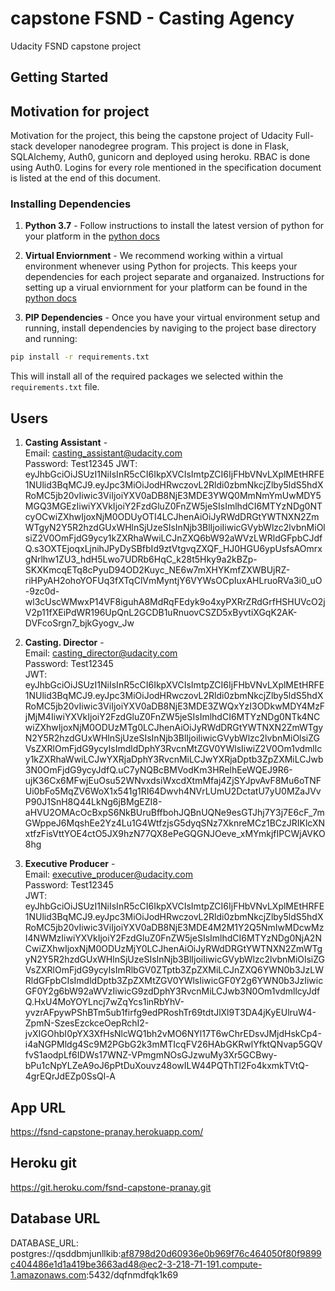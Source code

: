 # capstone FSND - Casting Agency
Udacity FSND capstone project

## Getting Started


## Motivation for project

Motivation for the project, this being the capstone project of Udacity Full-stack developer nanodegree program. This project is done in Flask, SQLAlchemy, Auth0, gunicorn and deployed using heroku. RBAC is done using Auth0. Logins for every role mentioned in the specification document is listed at the end of this document.    

### Installing Dependencies

1. **Python 3.7** - Follow instructions to install the latest version of python for your platform in the [python docs](https://docs.python.org/3/using/unix.html#getting-and-installing-the-latest-version-of-python)


2. **Virtual Enviornment** - We recommend working within a virtual environment whenever using Python for projects. This keeps your dependencies for each project separate and organaized. Instructions for setting up a virual enviornment for your platform can be found in the [python docs](https://packaging.python.org/guides/installing-using-pip-and-virtual-environments/)


3. **PIP Dependencies** - Once you have your virtual environment setup and running, install dependencies by naviging to the project base directory and running:
```bash
pip install -r requirements.txt
```
This will install all of the required packages we selected within the `requirements.txt` file.


## Users

1. **Casting Assistant** -    
Email: casting_assistant@udacity.com     
Password: Test12345
JWT: eyJhbGciOiJSUzI1NiIsInR5cCI6IkpXVCIsImtpZCI6IjFHbVNvLXplMEtHRFE1NUlid3BqMCJ9.eyJpc3MiOiJodHRwczovL2Rldi0zbmNkcjZlby5ldS5hdXRoMC5jb20vIiwic3ViIjoiYXV0aDB8NjE3MDE3YWQ0MmNmYmUwMDY5MGQ3MGEzIiwiYXVkIjoiY2FzdGluZ0FnZW5jeSIsImlhdCI6MTYzNDg0NTcyOCwiZXhwIjoxNjM0ODUyOTI4LCJhenAiOiJyRWdDRGtYWTNXN2ZmWTgyN2Y5R2hzdGUxWHlnSjUzeSIsInNjb3BlIjoiIiwicGVybWlzc2lvbnMiOlsiZ2V0OmFjdG9ycy1kZXRhaWwiLCJnZXQ6bW92aWVzLWRldGFpbCJdfQ.s3OXTEjoqxLjnihJPyDySBfbId9ztVtgvqZXQF_HJ0HGU6ypUsfsAOmrxgNrlhw1ZU3_hdH5Lwo7UDRb6HqC_k28t5Hky9a2kBZp-SKXKmcqETq8cPyuD94OD2Kuyc_NE6w7mXHYKmfZXWBUjRZ-riHPyAH2ohoYOFUq3fXTqClVmMyntjY6VYWsOCpIuxAHLruoRVa3i0_uO-9zc0d-wl3cUscWMwxP14VF8iguhA8MdRqFEdyk9o4xyPXRrZRdGrfHSHUVcO2jV2p11fXEiPdWR196UpQnL2GCDB1uRnuovCSZD5xByvtiXGqK2AK-DVFcoSrgn7_bjkGyogv_Jw         

2. **Casting. Director** -    
Email: casting_director@udacity.com    
Password: Test12345    
JWT: eyJhbGciOiJSUzI1NiIsInR5cCI6IkpXVCIsImtpZCI6IjFHbVNvLXplMEtHRFE1NUlid3BqMCJ9.eyJpc3MiOiJodHRwczovL2Rldi0zbmNkcjZlby5ldS5hdXRoMC5jb20vIiwic3ViIjoiYXV0aDB8NjE3MDE3ZWQxYzI3ODkwMDY4MzFjMjM4IiwiYXVkIjoiY2FzdGluZ0FnZW5jeSIsImlhdCI6MTYzNDg0NTk4NCwiZXhwIjoxNjM0ODUzMTg0LCJhenAiOiJyRWdDRGtYWTNXN2ZmWTgyN2Y5R2hzdGUxWHlnSjUzeSIsInNjb3BlIjoiIiwicGVybWlzc2lvbnMiOlsiZGVsZXRlOmFjdG9ycyIsImdldDphY3RvcnMtZGV0YWlsIiwiZ2V0Om1vdmllcy1kZXRhaWwiLCJwYXRjaDphY3RvcnMiLCJwYXRjaDptb3ZpZXMiLCJwb3N0OmFjdG9ycyJdfQ.uC7yNQBcBMVodKm3HRelhEeWQEJ9R6-ujK36Cx6MFwjEuOsu52WNvxdsiWxcdXtmMfaj4ZjSYJpvAvF8Mu6oTNFUi0bFo5MqZV6WoX1x541g1RI64Dwvh4NVrLUmU2DctatU7yU0MZaJVvP90J1SnH8Q44LkNg6jBMgEZI8-aHVU2OMAcOcBxpS6NkBUruBffbohJQBnUQNe9esGTJhj7Y3j7E6cF_7mGWppeJ6MqshEe2Yz4Lu1G4WtfzjsG5dyqSNz7XknreMCz1BCzJRIKlcXNxtfzFisVttYOE4ctO5JX9hzN77QX8ePeGQGNJOeve_xMYmkjfIPCWjAVKO8hg       

3. **Executive Producer** -    
Email: executive_producer@udacity.com    
Password: Test12345     
JWT: eyJhbGciOiJSUzI1NiIsInR5cCI6IkpXVCIsImtpZCI6IjFHbVNvLXplMEtHRFE1NUlid3BqMCJ9.eyJpc3MiOiJodHRwczovL2Rldi0zbmNkcjZlby5ldS5hdXRoMC5jb20vIiwic3ViIjoiYXV0aDB8NjE3MDE4M2M1Y2Q5NmIwMDcwMzI4NWMzIiwiYXVkIjoiY2FzdGluZ0FnZW5jeSIsImlhdCI6MTYzNDg0NjA2NCwiZXhwIjoxNjM0ODUzMjY0LCJhenAiOiJyRWdDRGtYWTNXN2ZmWTgyN2Y5R2hzdGUxWHlnSjUzeSIsInNjb3BlIjoiIiwicGVybWlzc2lvbnMiOlsiZGVsZXRlOmFjdG9ycyIsImRlbGV0ZTptb3ZpZXMiLCJnZXQ6YWN0b3JzLWRldGFpbCIsImdldDptb3ZpZXMtZGV0YWlsIiwicGF0Y2g6YWN0b3JzIiwicGF0Y2g6bW92aWVzIiwicG9zdDphY3RvcnMiLCJwb3N0Om1vdmllcyJdfQ.HxU4MoYOYLncj7wZqYcs1inRbYhV-yvzrAFpywPShBTm5ub1firfg9edPRoshTr69tdtJlXl9T3DA4jKyEUlruW4-ZpmN-SzesEzckceOepRchI2-jvXIGOhbI0pYX3XfHsNlcWQ1bh2vMO6NYl17T6wChrEDsvJMjdHskCp4-i4aNGPMldg4Sc9M2PGbG2k3mMTIcqFV26HAbGKRwlYfktQNvap5GQVfvS1aodpLf6IDWs17WNZ-VPmgmNOsGJzwuMy3Xr5GCBwy-bPu1cNpYLZeA9oJ6pPtDuXouvz48owILW44PQThTl2Fo4kxmkTVtQ-4grEQrJdEZp0SsQl-A

## App URL
https://fsnd-capstone-pranay.herokuapp.com/ 
## Heroku git
https://git.heroku.com/fsnd-capstone-pranay.git
## Database URL
DATABASE_URL: postgres://qsddbmjunllkib:af8798d20d60936e0b969f76c464050f80f9899c404486e1d1a419be3663ad48@ec2-3-218-71-191.compute-1.amazonaws.com:5432/dqfnmdfqk1k69